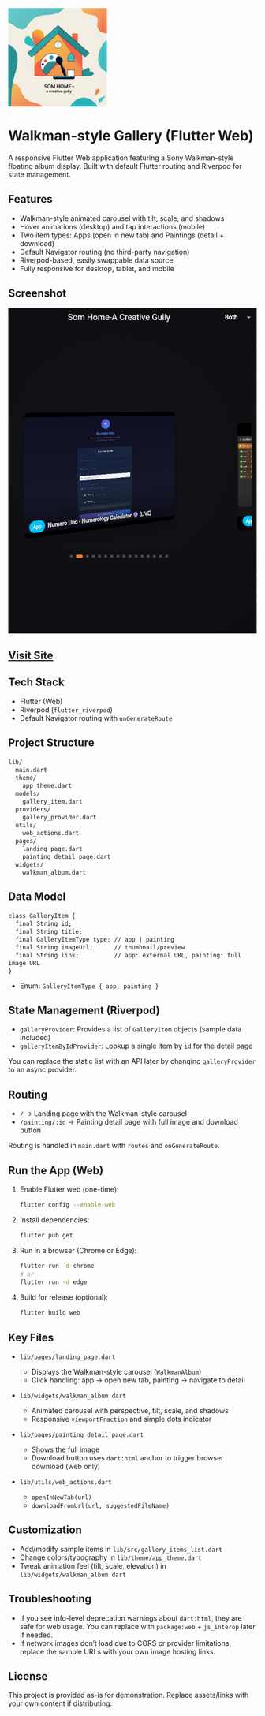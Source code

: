<img src="https://raw.githubusercontent.com/awes0m/fortpolio/refs/heads/main/fortpolio/assets/som_home_icon.png" alt="App Logo" width="200"/>

# Walkman-style Gallery (Flutter Web)

A responsive Flutter Web application featuring a Sony Walkman-style floating album display. Built with default Flutter routing and Riverpod for state management.

## Features

- Walkman-style animated carousel with tilt, scale, and shadows
- Hover animations (desktop) and tap interactions (mobile)
- Two item types: Apps (open in new tab) and Paintings (detail + download)
- Default Navigator routing (no third-party navigation)
- Riverpod-based, easily swappable data source
- Fully responsive for desktop, tablet, and mobile

## Screenshot

![SCREENSHOT](https://raw.githubusercontent.com/awes0m/fortpolio/refs/heads/main/fortpolio/assets/app_sc.jpg)

## [Visit Site](https://awes0m.github.io/fortpolio/)

## Tech Stack

- Flutter (Web)
- Riverpod (`flutter_riverpod`)
- Default Navigator routing with `onGenerateRoute`

## Project Structure

```
lib/
  main.dart
  theme/
    app_theme.dart
  models/
    gallery_item.dart
  providers/
    gallery_provider.dart
  utils/
    web_actions.dart
  pages/
    landing_page.dart
    painting_detail_page.dart
  widgets/
    walkman_album.dart
```

## Data Model

```
class GalleryItem {
  final String id;
  final String title;
  final GalleryItemType type; // app | painting
  final String imageUrl;      // thumbnail/preview
  final String link;          // app: external URL, painting: full image URL
}
```

- Enum: `GalleryItemType { app, painting }`

## State Management (Riverpod)

- `galleryProvider`: Provides a list of `GalleryItem` objects (sample data included)
- `galleryItemByIdProvider`: Lookup a single item by `id` for the detail page

You can replace the static list with an API later by changing `galleryProvider` to an async provider.

## Routing

- `/` → Landing page with the Walkman-style carousel
- `/painting/:id` → Painting detail page with full image and download button

Routing is handled in `main.dart` with `routes` and `onGenerateRoute`.

## Run the App (Web)

1. Enable Flutter web (one-time):

   ```bash
   flutter config --enable-web
   ```

2. Install dependencies:

   ```bash
   flutter pub get
   ```

3. Run in a browser (Chrome or Edge):

   ```bash
   flutter run -d chrome
   # or
   flutter run -d edge
   ```

4. Build for release (optional):

   ```bash
   flutter build web
   ```

## Key Files

- `lib/pages/landing_page.dart`

  - Displays the Walkman-style carousel (`WalkmanAlbum`)
  - Click handling: app → open new tab, painting → navigate to detail
- `lib/widgets/walkman_album.dart`

  - Animated carousel with perspective, tilt, scale, and shadows
  - Responsive `viewportFraction` and simple dots indicator
- `lib/pages/painting_detail_page.dart`

  - Shows the full image
  - Download button uses `dart:html` anchor to trigger browser download (web only)
- `lib/utils/web_actions.dart`

  - `openInNewTab(url)`
  - `downloadFromUrl(url, suggestedFileName)`

## Customization

- Add/modify sample items in `lib/src/gallery_items_list.dart`
- Change colors/typography in `lib/theme/app_theme.dart`
- Tweak animation feel (tilt, scale, elevation) in `lib/widgets/walkman_album.dart`

## Troubleshooting

- If you see info-level deprecation warnings about `dart:html`, they are safe for web usage. You can replace with `package:web` + `js_interop` later if needed.
- If network images don’t load due to CORS or provider limitations, replace the sample URLs with your own image hosting links.

## License

This project is provided as-is for demonstration. Replace assets/links with your own content if distributing.
